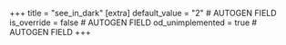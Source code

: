 +++
title = "see_in_dark"
[extra]
default_value = "2" # AUTOGEN FIELD
is_override = false # AUTOGEN FIELD
od_unimplemented = true # AUTOGEN FIELD
+++